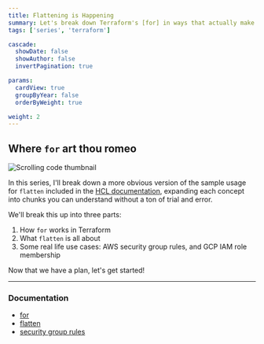 ```yaml
---
title: Flattening is Happening
summary: Let's break down Terraform's [for] in ways that actually make sense. A 3-part series.
tags: ['series', 'terraform']

cascade:
  showDate: false
  showAuthor: false
  invertPagination: true

params:
  cardView: true
  groupByYear: false
  orderByWeight: true

weight: 2
---
```


## Where `for` art thou romeo

![Scrolling code thumbnail](./feature-thumb.gif)

In this series, I'll break down a more obvious version of the sample usage for `flatten` included in the [HCL documentation](https://developer.hashicorp.com/terraform/language/functions/flatten#flattening-nested-structures-for-for_each), expanding each concept into chunks you can understand without a ton of trial and error.

We'll break this up into three parts:
1) How `for` works in Terraform
2) What `flatten` is all about
3) Some real life use cases: AWS security group rules, and GCP IAM role membership

Now that we have a plan, let's get started!

---

### Documentation

- [for](https://developer.hashicorp.com/terraform/language/expressions/for)
- [flatten](https://developer.hashicorp.com/terraform/language/functions/flatten)
- [security group rules](https://aws.amazon.com/blogs/aws/easily-manage-security-group-rules-with-the-new-security-group-rule-id/)
